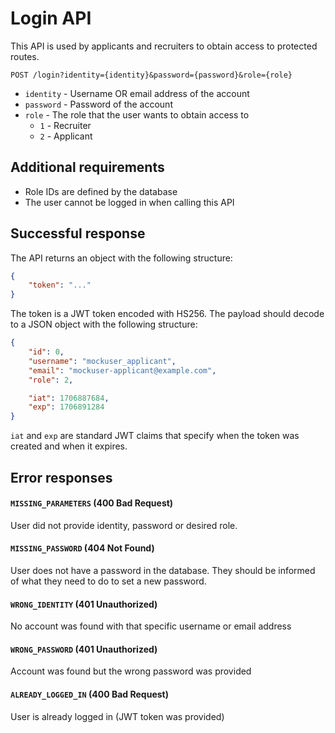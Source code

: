 # Login API

This API is used by applicants and recruiters to obtain access to protected routes.

`POST /login?identity={identity}&password={password}&role={role}`

* `identity` - Username OR email address of the account
* `password` - Password of the account
* `role` - The role that the user wants to obtain access to
  * `1` - Recruiter
  * `2` - Applicant

## Additional requirements

* Role IDs are defined by the database
* The user cannot be logged in when calling this API

## Successful response

The API returns an object with the following structure:

```json
{
    "token": "..."
}
```

The token is a JWT token encoded with HS256. The payload should decode to a JSON object with the following structure:

```json
{
    "id": 0,
    "username": "mockuser_applicant",
    "email": "mockuser-applicant@example.com",
    "role": 2,

    "iat": 1706887684,
    "exp": 1706891284
}
```

`iat` and `exp` are standard JWT claims that specify when the token was created and when it expires.

## Error responses

#### `MISSING_PARAMETERS` (400 Bad Request)

User did not provide identity, password or desired role.

#### `MISSING_PASSWORD` (404 Not Found)

User does not have a password in the database.
They should be informed of what they need to do to set a new password.

#### `WRONG_IDENTITY` (401 Unauthorized)

No account was found with that specific username or email address

#### `WRONG_PASSWORD` (401 Unauthorized)

Account was found but the wrong password was provided

#### `ALREADY_LOGGED_IN` (400 Bad Request)

User is already logged in (JWT token was provided)
